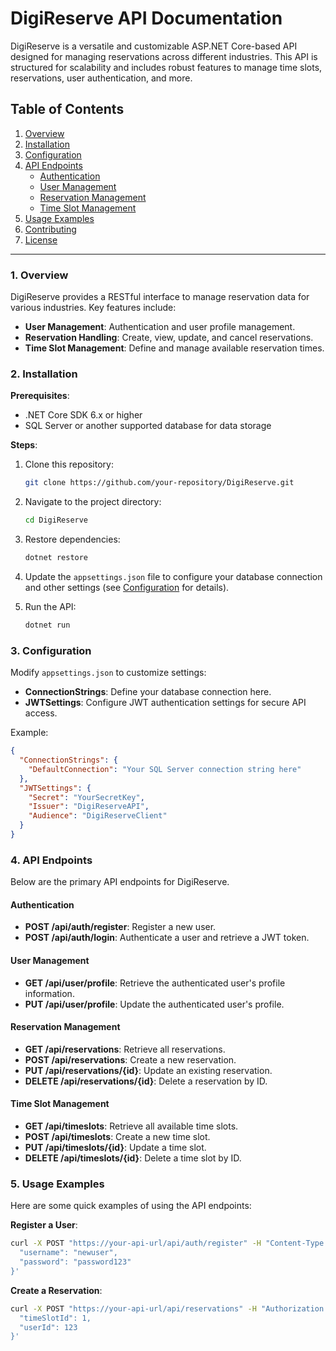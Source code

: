 # DigiReserve API Documentation

DigiReserve is a versatile and customizable ASP.NET Core-based API designed for managing reservations across different industries. This API is structured for scalability and includes robust features to manage time slots, reservations, user authentication, and more.

## Table of Contents
1. [Overview](#overview)
2. [Installation](#installation)
3. [Configuration](#configuration)
4. [API Endpoints](#api-endpoints)
   - [Authentication](#authentication)
   - [User Management](#user-management)
   - [Reservation Management](#reservation-management)
   - [Time Slot Management](#time-slot-management)
5. [Usage Examples](#usage-examples)
6. [Contributing](#contributing)
7. [License](#license)

---

### 1. Overview <a name="overview"></a>
DigiReserve provides a RESTful interface to manage reservation data for various industries. Key features include:
- **User Management**: Authentication and user profile management.
- **Reservation Handling**: Create, view, update, and cancel reservations.
- **Time Slot Management**: Define and manage available reservation times.
  
### 2. Installation <a name="installation"></a>
**Prerequisites**:
- .NET Core SDK 6.x or higher
- SQL Server or another supported database for data storage

**Steps**:
1. Clone this repository:
   ```bash
   git clone https://github.com/your-repository/DigiReserve.git
   ```
2. Navigate to the project directory:
   ```bash
   cd DigiReserve
   ```
3. Restore dependencies:
   ```bash
   dotnet restore
   ```
4. Update the `appsettings.json` file to configure your database connection and other settings (see [Configuration](#configuration) for details).

5. Run the API:
   ```bash
   dotnet run
   ```

### 3. Configuration <a name="configuration"></a>
Modify `appsettings.json` to customize settings:
- **ConnectionStrings**: Define your database connection here.
- **JWTSettings**: Configure JWT authentication settings for secure API access.

Example:
```json
{
  "ConnectionStrings": {
    "DefaultConnection": "Your SQL Server connection string here"
  },
  "JWTSettings": {
    "Secret": "YourSecretKey",
    "Issuer": "DigiReserveAPI",
    "Audience": "DigiReserveClient"
  }
}
```

### 4. API Endpoints <a name="api-endpoints"></a>
Below are the primary API endpoints for DigiReserve.

#### Authentication <a name="authentication"></a>
- **POST /api/auth/register**: Register a new user.
- **POST /api/auth/login**: Authenticate a user and retrieve a JWT token.

#### User Management <a name="user-management"></a>
- **GET /api/user/profile**: Retrieve the authenticated user's profile information.
- **PUT /api/user/profile**: Update the authenticated user's profile.

#### Reservation Management <a name="reservation-management"></a>
- **GET /api/reservations**: Retrieve all reservations.
- **POST /api/reservations**: Create a new reservation.
- **PUT /api/reservations/{id}**: Update an existing reservation.
- **DELETE /api/reservations/{id}**: Delete a reservation by ID.

#### Time Slot Management <a name="time-slot-management"></a>
- **GET /api/timeslots**: Retrieve all available time slots.
- **POST /api/timeslots**: Create a new time slot.
- **PUT /api/timeslots/{id}**: Update a time slot.
- **DELETE /api/timeslots/{id}**: Delete a time slot by ID.

### 5. Usage Examples <a name="usage-examples"></a>
Here are some quick examples of using the API endpoints:

**Register a User**:
```bash
curl -X POST "https://your-api-url/api/auth/register" -H "Content-Type: application/json" -d '{
  "username": "newuser",
  "password": "password123"
}'
```

**Create a Reservation**:
```bash
curl -X POST "https://your-api-url/api/reservations" -H "Authorization: Bearer <token>" -H "Content-Type: application/json" -d '{
  "timeSlotId": 1,
  "userId": 123
}'
```